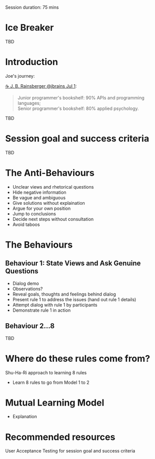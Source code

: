 Session duration: 75 mins

# Ice Breaker

TBD

# Introduction

Joe's journey:

[☕ J. B. Rainsberger ‏@jbrains  Jul 1](https://twitter.com/jbrains/status/616228270841962496):
> Junior programmer's bookshelf: 90% APIs and programming languages;  
> Senior programmer's bookshelf: 80% applied psychology.

TBD

# Session goal and success criteria

TBD

# The Anti-Behaviours
- Unclear views and rhetorical questions
- Hide negative information
- Be vague and ambiguous
- Give solutions without explaination
- Argue for your own position
- Jump to conclusions
- Decide next steps without consultation
- Avoid taboos

# The Behaviours

## Behaviour 1: State Views and Ask Genuine Questions

* Dialog demo
* Observations?
* Reveal goals, thoughts and feelings behind dialog
* Present rule 1 to address the issues (hand out rule 1 details)
* Attempt dialog with rule 1 by participants
* Demonstrate rule 1 in action

## Behaviour 2...8

TBD

# Where do these rules come from?

Shu-Ha-Ri approach to learning 8 rules
* Learn 8 rules to go from Model 1 to 2

# Mutual Learning Model
- Explanation

# Recommended resources
User Acceptance Testing for session goal and success criteria
